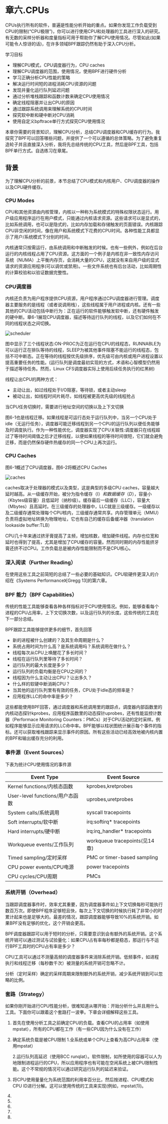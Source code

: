 # 章六.CPUs

CPUs执行所有的软件，普遍是性能分析开始的重点。如果你发现工作负载受到CPU的限制(“CPU极限”)，你可以进行使用CPU和处理器的工具进行深入的研究。有无数的采样分析器和度量指标可用于帮助你了解CPU使用情况。尽管如此(如果可能令人惊讶的话)，在许多领域BPF跟踪仍然有助于深入CPU分析。

学习目标

- 理解CPU模式，CPU调度器行为，CPU caches
- 理解CPU调度器的范围，使用情况，使用BPF进行硬件分析
- 学习正确分析CPU性能的策略
- 解决运行时间短的进程消耗CPU资源的问题
- 发现并量化运行队列延迟问题
- 通过分析堆栈跟踪和函数计数来确定CPU使用情况
- 确定线程阻塞并让出CPU的原因
- 通过跟踪系统调用来理解系统的CPU时间
- 探究软中断和硬中断对CPU消耗
- 使用自定义bpftrace单行方式探究CPU使用情况

本章你需要的背景知识，理解CPU分析，总结CPU调度器和CPU缓存的行为。我探究了BPF可以回答哪些问题，并提供了一个可以遵循的总体策略。为了避免重复造轮子并且直接深入分析，我将先总结传统的CPU工具，然后是BPF工具，包括BPF单行方式。自选练习在章尾。

## 背景

为了理解CPU分析的前景，本节总结了CPU模式和内核用户、CPU调度器的操作以及CPU硬件缓存。

### CPU Modes

CPU和其他资源由内核管理，内核以一种称为系统模式的特殊权限状态运行。用户级应用程序运行在用户模式，只能通过内核请求资源。这些请求可以是显式的，比如系统调用，也可以是隐式的，比如内存加载和存储触发的页面错误。内核跟踪CPU非空闲的时间，像在用户和系统模式下花费的CPU时间。各种性能工具都显示了用户/系统模式下分别的时间。

内核通常只按需运行，由系统调用和中断触发的时候。也有一些例外，例如在后台运行的内核线程占用了CPU资源。这方面的一个例子是内核在非一致性内存访问系统（NUMA）上平衡内存页，会消耗大量的CPU，这就没有来自用户级的显式请求的资源应用程序(可以调优或禁用)。一些文件系统也有后台活动，比如周期性的计算校验和以验证数据完整性。

### CPU调度器

内核还负责为用户程序提供CPU资源，用户程序通过CPU调度器进行管理。调度器主要服务的是线程（或者说调用栈），这些线程属于用户进程或内核。还有一些其他的CPU活动包括中断行为：正在运行的软件能够触发软中断，还有硬件触发的硬中断。章6-1展现CPU调度器，描述等待运行队列的线程，以及它们如何在不同的线程状态之间切换。

![scheduler](img/scheduler.png)

图中显示了三个线程状态:ON-PROC为正在运行在CPU的线程态，RUNNABLE为可以运行正在排队等待的线程，SLEEP为被其他事件阻塞不能运行的线程态，包括不可中断态。正在等待的线程按优先级排序，优先级可由内核或用户进程设置以提高重要任务的性能。(运行队列是调度最初实现的方式，术语和心智模型仍然用于描述等待任务。然而，Linux CFS调度器实际上使用后续任务执行的红黑树)

线程让出CPU的两种方式：

- 主动让出，如过线程处于I/O阻塞，等待锁，或者主动sleep
- 被动让出，如线程时间片耗尽，如线程被更高优先级的线程抢占

当CPU任务切换时，需要进行地址空间的切换以及上下文切换

[^上下文切换]: 不要将它与执行特权模式切换的syscalls混淆

图6-1也是线程迁移。如果线程是可运行态处于运行队列中，当另一个CPU处于idle（无运行任务），调度器可能迁移线程到另一个CPU的运行队列以便任务能够及时调度执行。作为一种性能优化，调度器实现了CPU关联性:调度器只在线程超过了等待时间阈值之后才迁移线程，以便如果线程的等待时间很短，它们就会避免迁移，而是仍然保存硬件热缓存的同一个CPU上再次运行。

### CPU Caches

图6-1概述了CPU调度器，图6-2将概述CPU Caches

![caches](img/caches.png)

caches取决于处理器的模式以及类型，这是典型的多级CPU caches，容量越大延时越高。从一级缓存开始，被分为指令缓存（I$）和数据缓存（D$），容量小（Kbytes级容量）且低延时（纳秒级）。缓存最后一级缓存（LLC），容量大（Mbytes）且高延时。在三级缓存的处理器中，LLC就是三级缓存。一级缓存以及二级缓存通常处理每个CPU核内，三级缓存通常共享。内存管理单元（MMU）负责将虚拟地址转换为物理地址，它也有自己的缓存后备缓冲器（translation lookaside buffer:TLB）

CPU几十年来通过挤牙膏提高了主频，增加核数，增加硬件线程。内存也位宽和延时也得到了提高，尤其是增加了CPU缓存的容量。然而同时期的内存性能挤牙膏还挤不过CPU。工作负载总是被内存性能限制而不是CPU核心。

### 深入阅读（Further Reading）

在使用这些工具之前简短的总结了一些必要的基础知识。CPU软硬件更深入的介绍在《Systems Performance》[Gregg 13]的第六章。

### BPF 能力（BPF Capabilities）

传统的性能工具能够查看各种各样指标对于CPU使用情况。例如，能够查看每个进程的CPU占用率，上下文切换次数，以及运行队列的长度。这些传统的工具在下一部分总结。

BPF跟踪工具能够提供更多的细节，首先回答

- 新的进程被什么创建的？及其生命周期是什么？
- 系统占用时间为什么高？是系统调用吗？系统调用在做什么？
- 线程每次从CPU上唤醒花了多长时间？
- 线程在运行队列里等待了多长时间？
- 运行队列的最大长度是多少？
- 运行队列的负载均衡是在CPU之间的？
- 线程因为什么主动让出CPU？让出多久？
- 什么样的软硬中断消耗CPU？
- 当其他的运行队列里有有效的任务，CPU处于idle态的频率是？
- 应用程序LLC的命中率是多少？

这些都能使用BPF回答，通过调度器和系统调用里的跟踪点，调度器内部函数里的内核动态探针kprobes，应用程序函数里的动态探针uprobes，还有性能监控计数器（Performace Monitoring Counters：PMCs）对于CPU活动的定时采样。例如程序能够显示应用请求的LLC命中率。BPF能够以柱状图统计展示每个事件的指标。还可以获取堆栈跟踪来显示事件的原因。所有这些活动已经高效地被内核内置的BPF和输出缓存充分的利用。

### 事件源（Event Sources）

下表为统计CPU使用情况的事件源

| Event Type                      | Event Source                  |
| ------------------------------- | ----------------------------- |
| Kernel functions/内核态函数     | kprobes,kretprobes            |
| User-level functions/用户态函数 | uprobes,uretprobes            |
| System calls/系统调用           | syscall tracepoints           |
| Soft interrupts/软中断          | irq:softirq* tracepoints      |
| Hard interrupts/硬中断          | irq:irq_handler* tracepoints  |
| Workqueue events/工作队列       | workqueue tracepoints(见14章) |
| Timed sampling/定时采样         | PMC or timer-based sampling   |
| CPU power events/CPU电源        | power tracepoints             |
| CPU cycles/CPU周期              | PMCs                          |

### 系统开销（Overhead）

当跟踪调度器事件时，效率尤其重要，因为调度器事件如上下文切换每秒可能执行数百万次。即使BPF程序足够短且快，每次上下文切换的时候执行耗了非常小的时累计起来也是足够大的。最差的情况，跟踪调度器能够导致10%的系统开销。如果BPF没有足够的优化，这个开销会更高。

BPF调度器跟踪可以用于短时的分析，只需要意识到会有额外的系统开销。这个系统开销可以通过测试与试验量化：如果CPU占有率每秒都是稳态，那运行与不运行BPF工具时的CPU占有率是多少？

CPU工具可以通过不测量高频的调度器事件来消除系统开销。低频事件，如进程执行和线程迁移（每秒数千次）被测量的系统开销可忽略不计。

分析（定时采样）确定的采样周期来限制额外的系统开销，减少系统开销到可以忽略的比例。

### 套路（Strategy）

如果你刚开始进行CPU性能分析，很难知道从哪开始：开始分析什么并且用什么工具。下面你可以跟着这个套路打一波拳。下章会详细解释这些工具。

1. 首先在使用分析工具之前确定CPU的负载。查看CPU的占用率（如使用mpstat），所有的CPU都在工作（有一些CPU因为什么没有在工作）

2. 确定系统负载是被CPU限制
   1.全系统或单个CPU上查看为高CPU占用率（使用mpstat）

   2.运行队列高延迟（使用BCC runqlat）。软件限制，如所使用的容器可以人为地限制进程运行的CPU，所以应用程序也有可能在空闲系统上被CPU限制性能。这个不常规的情况可以通过研究运行队列的延迟来验证。

3. 将CPU使用量量化为系统范围的利用率百分比，然后按进程、CPU模式和CPU ID进行分解。这可以使用传统的工具来实现(例如，mpstat(1))。

4. 

5. 

6. 

7. 

8. 